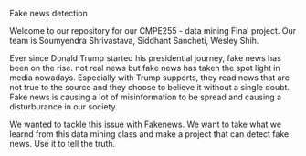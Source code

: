 Fake news detection

Welcome to our repository for our CMPE255 - data mining Final project. 
Our team is Soumyendra Shrivastava, Siddhant Sancheti, Wesley Shih. 

Ever since Donald Trump started his presidential journey, fake news has been on the rise. not real news but fake news has taken the spot light in media nowadays. Especially with Trump supports, they read news that are not true to the source and they choose to believe it without a single doubt. Fake news is causing a lot of misinformation to be spread and causing a disturburance in our society. 

We wanted to tackle this issue with Fakenews. We want to take what we learnd from this data mining class and make a project that can detect fake news. Use it to tell the truth. 
